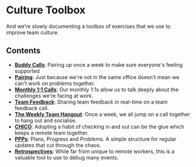 # Culture Toolbox

And we're slowly documenting a toolbox of exercises that we use to improve team culture.

## Contents

- **[Buddy Calls](/playbooks/remote/toolbox/buddy-calls.md)**: Pairing up once a week to make sure everyone's feeling supported
- **[Pairing](/playbooks/remote/toolbox/pairing.md)**: Just because we're not in the same office doesn't mean we can't work on problems together.
- **[Monthly 1:1 Calls](/playbooks/remote/toolbox/1-1-calls.md)**: Our monthly 1:1s allow us to talk deeply about the challenges we're facing at work.
- **[Team Feedback](/playbooks/remote/toolbox/feedback.md)**: Sharing team feedback in real-time on a team feedback call.
- **[The Weekly Team Hangout](/playbooks/remote/toolbox/weekly-hangout.md)**: Once a week, we all jump on a call together to hang out and socialise.
- **[CHICO](/playbooks/remote/toolbox/chico.md)**: Adopting a habit of checking in and out can be the glue which keeps a remote team together.
- **[PPPs](/playbooks/remote/toolbox/ppp.md)**: Plans, Progress and Problems. A simple structure for regular updates that cut through the chaos.
- **[Retrospectives](/playbooks/remote/toolbox/retrospectives.md)**: While far from unique to remote workers, this is a valuable tool to use to debug many events.
